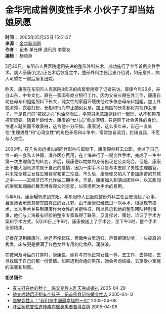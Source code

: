 # 金华完成首例变性手术 小伙子了却当姑娘夙愿

**时间：** 2005年05月25日 15:51:27  
**来源：** [金华新闻网](http://www.jhnews.com.cn/)  
**作者：** 记者 单光辉 通讯员 李斐铭  
**编辑：** 杨晓燕  

5月20日，东阳市人民医院运用先进的整形外科技术，成功施行了金华首例变性手术。病人康康(化名)正在术后恢复之中，整形外科主任吕忠介绍说，如无意外，病人可望在一周后康复出院。

昨天，康康在东阳市人民医院8病区的病房里接受了记者采访。康康今年26岁，来自山东，中专文化，原在一家国有商业银行工作。因为父亲长期在外工作，康康自幼在母亲和姐姐照料下长大，纯女性的家庭环境使他过多依恋母亲和姐姐，加上外貌清秀，衣着打扮、长相和行为举止酷似女孩，加上周围的长辈都将其视作女孩子，于是自己的“裙衩之心”也油然而生，平常只愿意跟姐妹们一起玩，从不和男孩搭帮嬉耍。随着年龄增大，康康的“女儿心”愈加深切，只是囿于社会男性的身份，怕遭人耻笑而不敢表白，这令他十分压抑。康康说，这么多年来，自己一直处在“生理男性”和“心理女性”的角色矛盾和斗争中，常常独自流泪，封闭自我，不愿与人交往。

2003年，在几名命运相似的同伴影响与鼓励下，康康毅然辞去公职，卖掉了自己惟一的一套私人住房，凑齐医疗费用，在上海进行了一期变性手术，完成了一生中第一次生理角色的转变，术后，康康便以姑娘的身份出现在公众场合。但是，康康还不能大胆地追求属于自己的爱情，因为一期手术只是基本去除了男性生理器官，并未完全建立女性生殖器官和第二性征。不久后，康康便又陷入了更加痛苦的煎熬之中———其经济已不允许做二期手术。于是，康康加入到演出团体中，以其甜润的歌喉和娴熟的舞艺博得观众的喜爱，以积攒再次手术的费用。

今年5月，康康辗转来到东阳，与东阳市人民医院整形外科主任吕忠谈起了心事，吕医师表示愿意帮其圆真正的女儿梦。由于康康已经做过一次手术，根据现有技术，本次手术关系到康康作为女性的关键性征，所以吕忠和他的整形团队特别慎重，他们与上海最有经验的整形专家取得了联系，反复探讨、策划、论证了手术方案和手术方式。5月20日上午9时，康康被送上了手术台，至下午3时，整个手术全部结束。

记者在见到康康时，她还不便起床，但面色白里透红，声音婉转动听，一头披肩的秀发，床头更是摆满了各色女性专用的化妆品、润肤液。

在被问及今后的打算时，康康说，她将与其他正常女性一样，去工作，去挣钱，去寻找属于自己的那一份爱情。如果遇到合适的男孩，她会考虑结婚，去享受小家庭的温馨和甜蜜。

**相关稿件**

- [春光打在她的脸上　临安变性人昨天完成婚礼](http://zjnews.zjol.com.cn/05zjnews/system/2005/04/29/006102078.shtml) 2005-04-29
- [他变成她后还想有个孩子　记首例登记结婚变性人](http://zjnews.zjol.com.cn/05zjnews/system/2005/04/12/006090031.shtml) 2005-04-12
- [临安变性人：“我们是中国最幸福的一对”](http://zjnews.zjol.com.cn/05zjnews/system/2005/04/08/006088495.shtml) 2005-04-08
- [肝豆状核变性遗传疾病缠身患者苦寻良药](http://zjnews.zjol.com.cn/05zjnews/system/2005/04/08/006087958.shtml) 2005-04-08